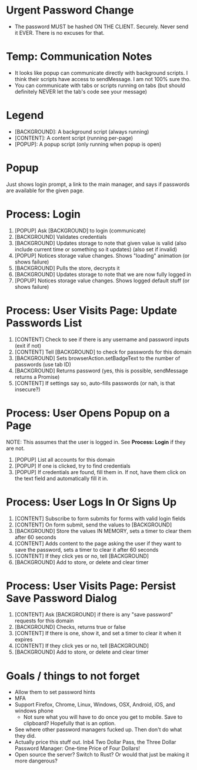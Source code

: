 # Urgent Password Change
- The password MUST be hashed ON THE CLIENT. Securely. Never send it EVER. There is no excuses for that.

# Temp: Communication Notes
- It looks like popup can communicate directly with background scripts. I think their scripts have access to sendMessage. I am not 100% sure tho.
- You can communicate with tabs or scripts running on tabs (but should definitely NEVER let the tab's code see your message)

# Legend
- [BACKGROUND]: A background script (always running)
- [CONTENT]: A content script (running per-page)
- [POPUP]: A popup script (only running when popup is open)

# Popup
Just shows login prompt, a link to the main manager, and says if passwords are available for the given page.

# Process: Login
1. [POPUP] Ask [BACKGROUND] to login (communicate)
2. [BACKGROUND] Validates credentials
3. [BACKGROUND] Updates storage to note that given value is valid (also include current time or something so it updates) (also set if invalid)
4. [POPUP] Notices storage value changes. Shows "loading" animation (or shows failure)
5. [BACKGROUND] Pulls the store, decrypts it
6. [BACKGROUND] Updates storage to note that we are now fully logged in
7. [POPUP] Notices storage value changes. Shows logged default stuff (or shows failure)

# Process: User Visits Page: Update Passwords List
1. [CONTENT] Check to see if there is any username and password inputs (exit if not)
2. [CONTENT] Tell [BACKGROUND] to check for passwords for this domain
3. [BACKGROUND] Sets browserAction.setBadgeText to the number of passwords (use tab ID)
4. [BACKGROUND] Returns password (yes, this is possible, sendMessage returns a Promise)
5. [CONTENT] If settings say so, auto-fills passwords (or nah, is that insecure?)

# Process: User Opens Popup on a Page
NOTE: This assumes that the user is logged in. See **Process: Login** if they are not.
1. [POPUP] List all accounts for this domain
2. [POPUP] If one is clicked, try to find credentials
3. [POPUP] If credentials are found, fill them in. If not, have them click on the text field and automatically fill it in.

# Process: User Logs In Or Signs Up
1. [CONTENT] Subscribe to form submits for forms with valid login fields
2. [CONTENT] On form submit, send the values to [BACKGROUND]
3. [BACKGROUND] Store the values IN MEMORY, sets a timer to clear them after 60 seconds
4. [CONTENT] Adds content to the page asking the user if they want to save the password, sets a timer to clear it after 60 seconds
5. [CONTENT] If they click yes or no, tell [BACKGROUND]
6. [BACKGROUND] Add to store, or delete and clear timer

# Process: User Visits Page: Persist Save Password Dialog
1. [CONTENT] Ask [BACKGROUND] if there is any "save password" requests for this domain
2. [BACKGROUND] Checks, returns true or false
3. [CONTENT] If there is one, show it, and set a timer to clear it when it expires
4. [CONTENT] If they click yes or no, tell [BACKGROUND]
5. [BACKGROUND] Add to store, or delete and clear timer

# Goals / things to not forget
- Allow them to set password hints
- MFA
- Support Firefox, Chrome, Linux, Windows, OSX, Android, iOS, and windows phone
    - Not sure what you will have to do once you get to mobile. Save to clipboard? Hopefully that is an option.
- See where other password managers fucked up. Then don't do what they did.
- Actually price this stuff out. Inb4 Two Dollar Pass, the Three Dollar Password Manager: One-time Price of Four Dollars!
- Open source the server? Switch to Rust? Or would that just be making it more dangerous?
